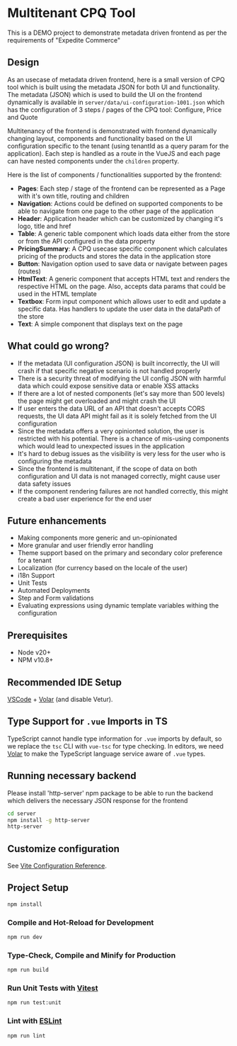 # Multitenant CPQ Tool

This is a DEMO project to demonstrate metadata driven frontend as per the requirements of "Expedite Commerce"

## Design

As an usecase of metadata driven frontend, here is a small version of CPQ tool which is built using the metadata JSON for both UI and functionality. The metadata (JSON) which is used to build the UI on the frontend dynamically is available in `server/data/ui-configuration-1001.json` which has the configuration of 3 steps / pages of the CPQ tool: Configure, Price and Quote

Multitenancy of the frontend is demonstrated with frontend dynamically changing layout, components and functionality based on the UI configuration specific to the tenant (using tenantId as a query param for the application). Each step is handled as a route in the VueJS and each page can have nested components under the `children` property.

Here is the list of components / functionalities supported by the frontend:

- **Pages**: Each step / stage of the frontend can be represented as a Page with it's own title, routing and children
- **Navigation**: Actions could be defined on supported components to be able to navigate from one page to the other page of the application
- **Header**: Application header which can be customized by changing it's logo, title and href
- **Table**: A generic table component which loads data either from the store or from the API configured in the data property
- **PricingSummary**: A CPQ usecase specific component which calculates pricing of the products and stores the data in the application store
- **Button**: Navigation option used to save data or navigate between pages (routes)
- **HtmlText**: A generic component that accepts HTML text and renders the respective HTML on the page. Also, accepts data params that could be used in the HTML template
- **Textbox**: Form input component which allows user to edit and update a specific data. Has handlers to update the user data in the dataPath of the store
- **Text**: A simple component that displays text on the page

## What could go wrong?

- If the metadata (UI configuration JSON) is built incorrectly, the UI will crash if that specific negative scenario is not handled properly
- There is a security threat of modifying the UI config JSON with harmful data which could expose sensitive data or enable XSS attacks
- If there are a lot of nested components (let's say more than 500 levels) the page might get overloaded and might crash the UI
- If user enters the data URL of an API that doesn't accepts CORS requests, the UI data API might fail as it is solely fetched from the UI configuration
- Since the metadata offers a very opinionted solution, the user is restricted with his potential. There is a chance of mis-using components which would lead to unexpected issues in the application
- It's hard to debug issues as the visibility is very less for the user who is configuring the metadata
- Since the frontend is multitenant, if the scope of data on both configuration and UI data is not managed correctly, might cause user data safety issues
- If the component rendering failures are not handled correctly, this might create a bad user experience for the end user

## Future enhancements

- Making components more generic and un-opinionated
- More granular and user friendly error handling
- Theme support based on the primary and secondary color preference for a tenant
- Localization (for currency based on the locale of the user)
- i18n Support
- Unit Tests
- Automated Deployments
- Step and Form validations
- Evaluating expressions using dynamic template variables withing the configuration

## Prerequisites

- Node v20+
- NPM v10.8+

## Recommended IDE Setup

[VSCode](https://code.visualstudio.com/) + [Volar](https://marketplace.visualstudio.com/items?itemName=Vue.volar) (and disable Vetur).

## Type Support for `.vue` Imports in TS

TypeScript cannot handle type information for `.vue` imports by default, so we replace the `tsc` CLI with `vue-tsc` for type checking. In editors, we need [Volar](https://marketplace.visualstudio.com/items?itemName=Vue.volar) to make the TypeScript language service aware of `.vue` types.

## Running necessary backend

Please install 'http-server' npm package to be able to run the backend which delivers the necessary JSON response for the frontend

```sh
cd server
npm install -g http-server
http-server
```

## Customize configuration

See [Vite Configuration Reference](https://vitejs.dev/config/).

## Project Setup

```sh
npm install
```

### Compile and Hot-Reload for Development

```sh
npm run dev
```

### Type-Check, Compile and Minify for Production

```sh
npm run build
```

### Run Unit Tests with [Vitest](https://vitest.dev/)

```sh
npm run test:unit
```

### Lint with [ESLint](https://eslint.org/)

```sh
npm run lint
```
